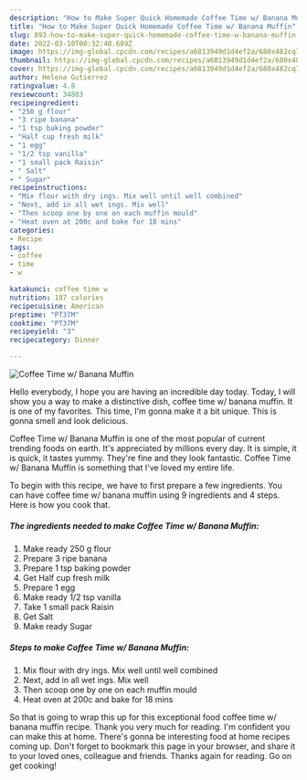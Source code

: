 ```yaml
---
description: "How to Make Super Quick Homemade Coffee Time w/ Banana Muffin"
title: "How to Make Super Quick Homemade Coffee Time w/ Banana Muffin"
slug: 893-how-to-make-super-quick-homemade-coffee-time-w-banana-muffin
date: 2022-03-10T00:32:40.689Z
image: https://img-global.cpcdn.com/recipes/a6813949d1d4ef2a/680x482cq70/coffee-time-w-banana-muffin-recipe-main-photo.jpg
thumbnail: https://img-global.cpcdn.com/recipes/a6813949d1d4ef2a/680x482cq70/coffee-time-w-banana-muffin-recipe-main-photo.jpg
cover: https://img-global.cpcdn.com/recipes/a6813949d1d4ef2a/680x482cq70/coffee-time-w-banana-muffin-recipe-main-photo.jpg
author: Helena Gutierrez
ratingvalue: 4.8
reviewcount: 34803
recipeingredient:
- "250 g flour"
- "3 ripe banana"
- "1 tsp baking powder"
- "Half cup fresh milk"
- "1 egg"
- "1/2 tsp vanilla"
- "1 small pack Raisin"
- " Salt"
- " Sugar"
recipeinstructions:
- "Mix flour with dry ings. Mix well until well combined"
- "Next, add in all wet ings. Mix well"
- "Then scoop one by one on each muffin mould"
- "Heat oven at 200c and bake for 18 mins"
categories:
- Recipe
tags:
- coffee
- time
- w

katakunci: coffee time w 
nutrition: 187 calories
recipecuisine: American
preptime: "PT37M"
cooktime: "PT37M"
recipeyield: "3"
recipecategory: Dinner

---
```



![Coffee Time w/ Banana Muffin](https://img-global.cpcdn.com/recipes/a6813949d1d4ef2a/680x482cq70/coffee-time-w-banana-muffin-recipe-main-photo.jpg)

Hello everybody, I hope you are having an incredible day today. Today, I will show you a way to make a distinctive dish, coffee time w/ banana muffin. It is one of my favorites. This time, I'm gonna make it a bit unique. This is gonna smell and look delicious.



Coffee Time w/ Banana Muffin is one of the most popular of current trending foods on earth. It's appreciated by millions every day. It is simple, it is quick, it tastes yummy. They're fine and they look fantastic. Coffee Time w/ Banana Muffin is something that I've loved my entire life.


To begin with this recipe, we have to first prepare a few ingredients. You can have coffee time w/ banana muffin using 9 ingredients and 4 steps. Here is how you cook that.

<!--inarticleads1-->

##### The ingredients needed to make Coffee Time w/ Banana Muffin:

1. Make ready 250 g flour
1. Prepare 3 ripe banana
1. Prepare 1 tsp baking powder
1. Get Half cup fresh milk
1. Prepare 1 egg
1. Make ready 1/2 tsp vanilla
1. Take 1 small pack Raisin
1. Get  Salt
1. Make ready  Sugar




<!--inarticleads2-->

##### Steps to make Coffee Time w/ Banana Muffin:

1. Mix flour with dry ings. Mix well until well combined
1. Next, add in all wet ings. Mix well
1. Then scoop one by one on each muffin mould
1. Heat oven at 200c and bake for 18 mins




So that is going to wrap this up for this exceptional food coffee time w/ banana muffin recipe. Thank you very much for reading. I'm confident you can make this at home. There's gonna be interesting food at home recipes coming up. Don't forget to bookmark this page in your browser, and share it to your loved ones, colleague and friends. Thanks again for reading. Go on get cooking!
